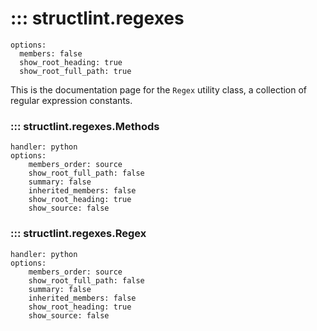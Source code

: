 # ::: structlint.regexes
    options:
      members: false
      show_root_heading: true
      show_root_full_path: true

This is the documentation page for the `Regex` utility class, a collection of regular expression constants.

### ::: structlint.regexes.Methods
    handler: python
    options:
        members_order: source
        show_root_full_path: false
        summary: false
        inherited_members: false
        show_root_heading: true
        show_source: false

### ::: structlint.regexes.Regex
    handler: python
    options:
        members_order: source
        show_root_full_path: false
        summary: false
        inherited_members: false
        show_root_heading: true
        show_source: false
